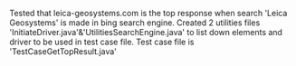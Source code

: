 Tested that leica-geosystems.com is the top response when search 'Leica Geosystems' is made in bing search engine.
Created 2 utilities files 'InitiateDriver.java'&'UtilitiesSearchEngine.java' to list down elements and driver to be used in test case file.
Test case file is 'TestCaseGetTopResult.java'
